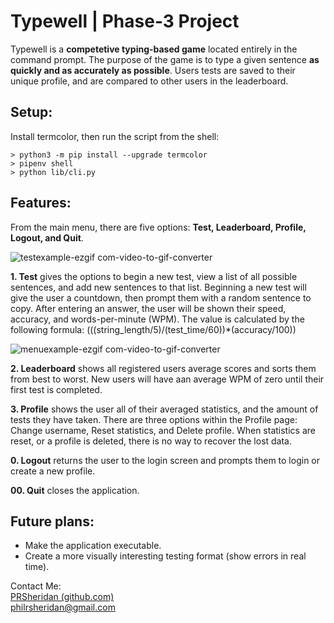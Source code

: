 # Typewell | Phase-3 Project
Typewell is a **competetive typing-based game** located entirely in the command prompt. The purpose of the game is to type a given sentence **as quickly and as accurately as possible**. Users tests are saved to their unique profile, and are compared to other users in the leaderboard.

## Setup:
Install termcolor, then run the script from the shell:

```
> python3 -m pip install --upgrade termcolor
> pipenv shell  
> python lib/cli.py
```

## Features:
From the main menu, there are five options: **Test, Leaderboard, Profile, Logout, and Quit**.  

![testexample-ezgif com-video-to-gif-converter](https://github.com/PRSheridan/phase-3-project/assets/142257140/3ddd47a1-eafe-4d01-922a-f4bbda3f3db3)

**1. Test** gives the options to begin a new test, view a list of all possible sentences, and add new sentences to that list. Beginning a new test will give the user a countdown, then prompt them with a random sentence to copy. After entering an answer, the user will be shown their speed, accuracy, and words-per-minute (WPM). The value is calculated by the following formula:
(((string_length/5)/(test_time/60))*(accuracy/100))  


![menuexample-ezgif com-video-to-gif-converter](https://github.com/PRSheridan/phase-3-project/assets/142257140/34344656-1cd6-4a41-a991-bdc39379d3fb)

**2. Leaderboard** shows all registered users average scores and sorts them from best to worst. New users will have aan average WPM of zero until their first test is completed.  

**3. Profile** shows the user all of their averaged statistics, and the amount of tests they have taken. There are three options within the Profile page: Change username, Reset statistics, and Delete profile. When statistics are reset, or a profile is deleted, there is no way to recover the lost data.  

**0. Logout** returns the user to the login screen and prompts them to login or create a new profile.  

**00. Quit** closes the application.  

## Future plans:
- Make the application executable.
- Create a more visually interesting testing format (show errors in real time).

Contact Me:  
[PRSheridan (github.com)](https://github.com/PRSheridan)  
[philrsheridan@gmail.com](mailto:philrsheridan@gmail.com)
